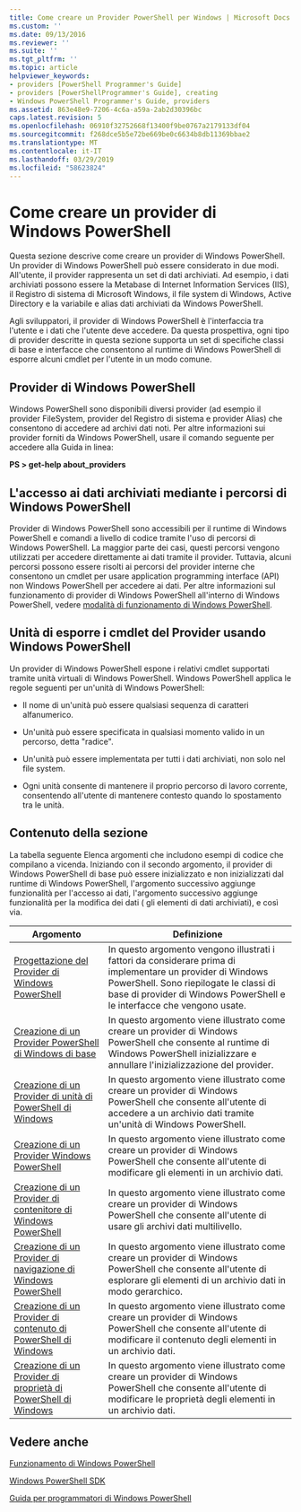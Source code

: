 ```yaml
---
title: Come creare un Provider PowerShell per Windows | Microsoft Docs
ms.custom: ''
ms.date: 09/13/2016
ms.reviewer: ''
ms.suite: ''
ms.tgt_pltfrm: ''
ms.topic: article
helpviewer_keywords:
- providers [PowerShell Programmer's Guide]
- providers [PowerShellProgrammer's Guide], creating
- Windows PowerShell Programmer's Guide, providers
ms.assetid: 863e48e9-7206-4c6a-a59a-2ab2d30396bc
caps.latest.revision: 5
ms.openlocfilehash: 06910f32752668f13400f9be0767a2179133df04
ms.sourcegitcommit: f268dce5b5e72be669be0c6634b8db11369bbae2
ms.translationtype: MT
ms.contentlocale: it-IT
ms.lasthandoff: 03/29/2019
ms.locfileid: "58623824"
---
```

# <a name="how-to-create-a-windows-powershell-provider"></a>Come creare un provider di Windows PowerShell

Questa sezione descrive come creare un provider di Windows PowerShell. Un provider di Windows PowerShell può essere considerato in due modi. All'utente, il provider rappresenta un set di dati archiviati. Ad esempio, i dati archiviati possono essere la Metabase di Internet Information Services (IIS), il Registro di sistema di Microsoft Windows, il file system di Windows, Active Directory e la variabile e alias dati archiviati da Windows PowerShell.

Agli sviluppatori, il provider di Windows PowerShell è l'interfaccia tra l'utente e i dati che l'utente deve accedere. Da questa prospettiva, ogni tipo di provider descritte in questa sezione supporta un set di specifiche classi di base e interfacce che consentono al runtime di Windows PowerShell di esporre alcuni cmdlet per l'utente in un modo comune.

## <a name="providers-provided-by-windows-powershell"></a>Provider di Windows PowerShell

Windows PowerShell sono disponibili diversi provider (ad esempio il provider FileSystem, provider del Registro di sistema e provider Alias) che consentono di accedere ad archivi dati noti. Per altre informazioni sui provider forniti da Windows PowerShell, usare il comando seguente per accedere alla Guida in linea:

**PS > get-help about_providers**

## <a name="accessing-the-stored-data-using-windows-powershell-paths"></a>L'accesso ai dati archiviati mediante i percorsi di Windows PowerShell

Provider di Windows PowerShell sono accessibili per il runtime di Windows PowerShell e comandi a livello di codice tramite l'uso di percorsi di Windows PowerShell. La maggior parte dei casi, questi percorsi vengono utilizzati per accedere direttamente ai dati tramite il provider. Tuttavia, alcuni percorsi possono essere risolti ai percorsi del provider interne che consentono un cmdlet per usare application programming interface (API) non Windows PowerShell per accedere ai dati. Per altre informazioni sul funzionamento di provider di Windows PowerShell all'interno di Windows PowerShell, vedere [modalità di funzionamento di Windows PowerShell](http://msdn.microsoft.com/en-us/ced30e23-10af-4700-8933-49873bd84d58).

## <a name="exposing-provider-cmdlets-using-windows-powershell-drives"></a>Unità di esporre i cmdlet del Provider usando Windows PowerShell

Un provider di Windows PowerShell espone i relativi cmdlet supportati tramite unità virtuali di Windows PowerShell. Windows PowerShell applica le regole seguenti per un'unità di Windows PowerShell:

- Il nome di un'unità può essere qualsiasi sequenza di caratteri alfanumerico.

- Un'unità può essere specificata in qualsiasi momento valido in un percorso, detta "radice".

- Un'unità può essere implementata per tutti i dati archiviati, non solo nel file system.

- Ogni unità consente di mantenere il proprio percorso di lavoro corrente, consentendo all'utente di mantenere contesto quando lo spostamento tra le unità.

## <a name="in-this-section"></a>Contenuto della sezione

La tabella seguente Elenca argomenti che includono esempi di codice che compilano a vicenda. Iniziando con il secondo argomento, il provider di Windows PowerShell di base può essere inizializzato e non inizializzati dal runtime di Windows PowerShell, l'argomento successivo aggiunge funzionalità per l'accesso ai dati, l'argomento successivo aggiunge funzionalità per la modifica dei dati ( gli elementi di dati archiviati), e così via.

|Argomento|Definizione|
|-----------|----------------|
|[Progettazione del Provider di Windows PowerShell](./designing-your-windows-powershell-provider.md)|In questo argomento vengono illustrati i fattori da considerare prima di implementare un provider di Windows PowerShell. Sono riepilogate le classi di base di provider di Windows PowerShell e le interfacce che vengono usate.|
|[Creazione di un Provider PowerShell di Windows di base](./creating-a-basic-windows-powershell-provider.md)|In questo argomento viene illustrato come creare un provider di Windows PowerShell che consente al runtime di Windows PowerShell inizializzare e annullare l'inizializzazione del provider.|
|[Creazione di un Provider di unità di PowerShell di Windows](./creating-a-windows-powershell-drive-provider.md)|In questo argomento viene illustrato come creare un provider di Windows PowerShell che consente all'utente di accedere a un archivio dati tramite un'unità di Windows PowerShell.|
|[Creazione di un Provider Windows PowerShell](./creating-a-windows-powershell-item-provider.md)|In questo argomento viene illustrato come creare un provider di Windows PowerShell che consente all'utente di modificare gli elementi in un archivio dati.|
|[Creazione di un Provider di contenitore di Windows PowerShell](./creating-a-windows-powershell-container-provider.md)|In questo argomento viene illustrato come creare un provider di Windows PowerShell che consente all'utente di usare gli archivi dati multilivello.|
|[Creazione di un Provider di navigazione di Windows PowerShell](./creating-a-windows-powershell-navigation-provider.md)|In questo argomento viene illustrato come creare un provider di Windows PowerShell che consente all'utente di esplorare gli elementi di un archivio dati in modo gerarchico.|
|[Creazione di un Provider di contenuto di PowerShell di Windows](./creating-a-windows-powershell-content-provider.md)|In questo argomento viene illustrato come creare un provider di Windows PowerShell che consente all'utente di modificare il contenuto degli elementi in un archivio dati.|
|[Creazione di un Provider di proprietà di PowerShell di Windows](./creating-a-windows-powershell-property-provider.md)|In questo argomento viene illustrato come creare un provider di Windows PowerShell che consente all'utente di modificare le proprietà degli elementi in un archivio dati.|

## <a name="see-also"></a>Vedere anche

[Funzionamento di Windows PowerShell](http://msdn.microsoft.com/en-us/ced30e23-10af-4700-8933-49873bd84d58)

[Windows PowerShell SDK](../windows-powershell-reference.md)

[Guida per programmatori di Windows PowerShell](./windows-powershell-programmer-s-guide.md)
